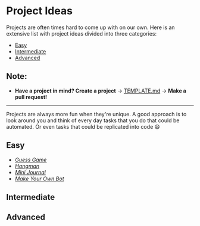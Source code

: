 # Project Ideas

Projects are often times hard to come up with on our own. Here is an extensive list with project ideas
divided into three categories:
* [Easy](#easy)
* [Intermediate](#intermediate)
* [Advanced](#advanced)

## Note:
* **Have a project in mind? Create a project** -> [TEMPLATE.md](https://github.com/RafaelBroseghini/CommuniPy/blob/master/Project%20Ideas/TEMPLATE.md) -> **Make a pull request!**
---
Projects are always more fun when they're unique. A good approach is to look around you and think
of every day tasks that you do that could be automated. Or even tasks that could be replicated into code :smile: 

## Easy
* *[Guess Game](https://github.com/RafaelBroseghini/CommuniPy/tree/master/Project%20Ideas/Guess%20Game)*
* *[Hangman](https://github.com/RafaelBroseghini/CommuniPy/tree/master/Project%20Ideas/Hangman)*
* *[Mini Journal](https://github.com/RafaelBroseghini/CommuniPy/tree/master/Project%20Ideas/Mini%20Journal)*
* *[Make Your Own Bot](https://github.com/RafaelBroseghini/CommuniPy/tree/master/Project%20Ideas/Make%20Your%20Own%20Bot)*

## Intermediate

## Advanced
